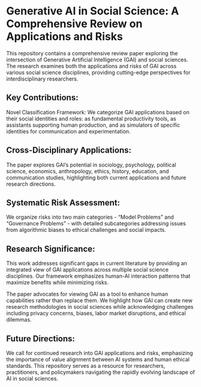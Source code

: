 # Generative AI in Social Science: A Comprehensive Review on Applications and Risks
This repository contains a comprehensive review paper exploring the intersection of Generative Artificial Intelligence (GAI) and social sciences. The research examines both the applications and risks of GAI across various social science disciplines, providing cutting-edge perspectives for interdisciplinary researchers.

## Key Contributions:
Novel Classification Framework: We categorize GAI applications based on their social identities and roles: as fundamental productivity tools, as assistants supporting human production, and as simulators of specific identities for communication and experimentation.

## Cross-Disciplinary Applications: 
The paper explores GAI’s potential in sociology, psychology, political science, economics, anthropology, ethics, history, education, and communication studies, highlighting both current applications and future research directions.

## Systematic Risk Assessment: 
We organize risks into two main categories - “Model Problems” and “Governance Problems” - with detailed subcategories addressing issues from algorithmic biases to ethical challenges and social impacts.

## Research Significance:
This work addresses significant gaps in current literature by providing an integrated view of GAI applications across multiple social science disciplines. Our framework emphasizes human-AI interaction patterns that maximize benefits while minimizing risks.

The paper advocates for viewing GAI as a tool to enhance human capabilities rather than replace them. We highlight how GAI can create new research methodologies in social sciences while acknowledging challenges including privacy concerns, biases, labor market disruptions, and ethical dilemmas.

## Future Directions:
We call for continued research into GAI applications and risks, emphasizing the importance of value alignment between AI systems and human ethical standards. This repository serves as a resource for researchers, practitioners, and policymakers navigating the rapidly evolving landscape of AI in social sciences.

